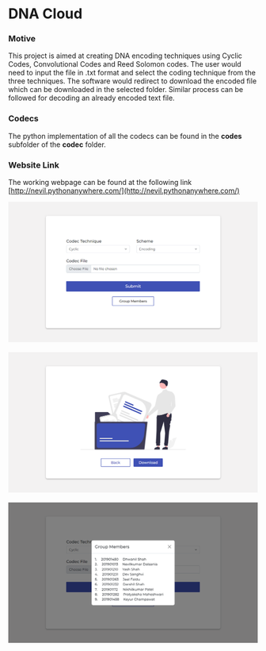 # DNA Cloud


### Motive

This project is aimed at creating DNA encoding techniques using Cyclic Codes, Convolutional Codes and Reed Solomon codes. The user would need to input the file in .txt format and select the coding technique from the three techniques. The software would redirect to download the encoded file which can be downloaded in the selected folder. Similar process can be followed for decoding an already encoded text file.

### Codecs

The python implementation of all the codecs can be found in the **codes** subfolder of the **codec** folder. 

### Website Link

The working webpage can be found at the following link [http://nevil.pythonanywhere.com/](http://nevil.pythonanywhere.com/)


<img src='https://github.com/Nevilkumar/DNA-Project/blob/main/Readme_Images/home.png' />
&nbsp;
<img src='https://github.com/Nevilkumar/DNA-Project/blob/main/Readme_Images/download.png' />
&nbsp;
<img src='https://github.com/Nevilkumar/DNA-Project/blob/main/Readme_Images/grp-members.png' />
&nbsp;

